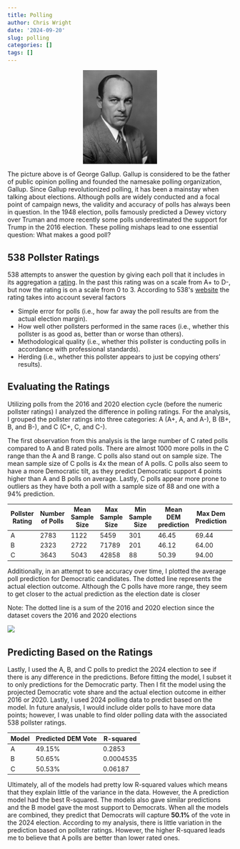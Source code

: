 ```yaml
---
title: Polling
author: Chris Wright
date: '2024-09-20'
slug: polling
categories: []
tags: []
---
```









<img src="gallup.jpg" width="33%" height="33%" style="display: block; margin: auto;" />





The picture above is of George Gallup. Gallup is considered to be the father of public opinion polling and founded the namesake polling organization, Gallup. Since Gallup revolutionized polling, it has been a mainstay when talking about elections. Although polls are widely conducted and a focal point of campaign news, the validity and accuracy of polls has always been in question. In the 1948 election, polls famously predicted a Dewey victory over Truman and more recently some polls underestimated the support for Trump in the 2016 election. These polling mishaps lead to one essential question: What makes a good poll?


## 538 Pollster Ratings

538 attempts to answer the question by giving each poll that it includes in its aggregation a [rating](https://projects.fivethirtyeight.com/pollster-ratings/). In the past this rating was on a scale from A+ to D-, but now the rating is on a scale from 0 to 3. According to 538's [website](https://fivethirtyeight.com/methodology/how-our-pollster-ratings-work/) the rating takes into account several factors

* Simple error for polls (i.e., how far away the poll results are from the actual election margin).
* How well other pollsters performed in the same races (i.e., whether this pollster is as good as, better than or worse than others).
* Methodological quality (i.e., whether this pollster is conducting polls in accordance with professional standards).
* Herding (i.e., whether this pollster appears to just be copying others’ results).

## Evaluating the Ratings

Utilizing polls from the 2016 and 2020 election cycle (before the numeric pollster ratings) I analyzed the difference in polling ratings. For the analysis, I grouped the pollster ratings into three categories: A (A+, A, and A-), B (B+, B, and B-), and C (C+, C, and C-).

The first observation from this analysis is the large number of C rated polls compared to A and B rated polls. There are almost 1000 more polls in the C range than the A and B range. C polls also stand out on sample size. The mean sample size of C polls is 4x the mean of A polls. C polls also seem to have a more Democratic tilt, as they predict Democratic support 4 points higher than A and B polls on average. Lastly, C polls appear more prone to outliers as they have both a poll with a sample size of 88 and one with a 94% prediction.

Pollster Rating | Number of Polls | Mean Sample Size | Max Sample Size | Min Sample Size | Mean DEM prediction | Max Dem Prediction | Min Dem Prediction
------------- | ------------- | ------------- | ------------- | ------------- | ------------- | ------------- | -------------
A | 2783 | 1122 | 5459 | 301 | 46.45 | 69.44 | 34.00
B | 2323 | 2722 | 71789 | 201 | 46.12 | 64.00 | 20.00
C | 3643 | 5043 | 42858 | 88 | 50.39 | 94.00 | 21.48

Additionally, in an attempt to see accuracy over time, I plotted the average poll prediction for Democratic candidates. The dotted line represents the actual election outcome. Although the C polls have more range, they seem to get closer to the actual prediction as the election date is closer

Note: The dotted line is a sum of the 2016 and 2020 election since the dataset covers the 2016 and 2020 elections


<img src="{{< blogdown/postref >}}index_files/figure-html/unnamed-chunk-4-1.png" width="672" />



## Predicting Based on the Ratings

Lastly, I used the A, B, and C polls to predict the 2024 election to see if there is any difference in the predictions. Before fitting the model, I subset it to only predictions for the Democratic party. Then I fit the model using the projected Democratic vote share and the actual election outcome in either 2016 or 2020. Lastly, I used 2024 polling data to predict based on the model. In future analysis, I would include older polls to have more data points; however, I was unable to find older polling data with the associated 538 pollster ratings.

Model | Predicted DEM Vote | R-squared
------------- | ------------- | -------------
A | 49.15% | 0.2853
B | 50.65% | 0.0004535
C | 50.53% | 0.06187

Ultimately, all of the models had pretty low R-squared values which means that they explain little of the variance in the data. However, the A prediction model had the best R-squared. The models also gave similar predictions and the B model gave the most support to Democrats. When all the models are combined, they predict that Democrats will capture __50.1%__ of the vote in the 2024 election. According to my analysis, there is little variation in the prediction based on pollster ratings. However, the higher R-squared leads me to believe that A polls are better than lower rated ones.














